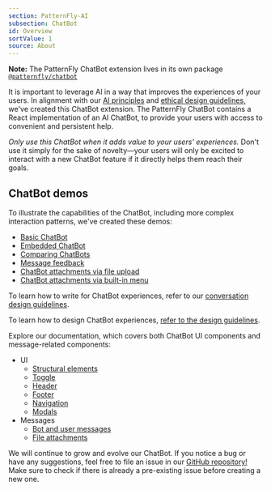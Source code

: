 ```yaml
---
section: PatternFly-AI
subsection: ChatBot
id: Overview
sortValue: 1
source: About
---
```


**Note:** The PatternFly ChatBot extension lives in its own package [`@patternfly/chatbot`](https://www.npmjs.com/package/@patternfly/chatbot)

It is important to leverage AI in a way that improves the experiences of your users. In alignment with our [AI principles](/patternfly-ai/about-ai#ai-principles) and [ethical design guidelines,](/patternfly-ai/ai-guidelines) we've created this ChatBot extension. The PatternFly ChatBot contains a React implementation of an AI ChatBot, to provide your users with access to convenient and persistent help.

_Only use this ChatBot when it adds value to your users' experiences._ Don't use it simply for the sake of novelty&mdash;your users will only be excited to interact with a new ChatBot feature if it directly helps them reach their goals.

## ChatBot demos

To illustrate the capabilities of the ChatBot, including more complex interaction patterns, we've created these demos: 
- [Basic ChatBot](/patternfly-ai/chatbot/overview/demo#basic-chatbot)
- [Embedded ChatBot](/patternfly-ai/chatbot/overview/demo#embedded-chatbot)
- [Comparing ChatBots](/patternfly-ai/chatbot/overview/demo/#comparing-chatbots)
- [Message feedback](/patternfly-ai/chatbot/messages/demo#message-feedback)
- [ChatBot attachments via file upload](/patternfly-ai/chatbot/messages/demo#attach-via-upload-button-in-message-bar)
- [ChatBot attachments via built-in menu](/patternfly-ai/chatbot/messages/demo#attach-via-menu-of-options-in-message-bar)

To learn how to write for ChatBot experiences, refer to our [conversation design guidelines](/patternfly-ai/conversation-design/#writing-for-chatbots).

To learn how to design ChatBot experiences, [refer to the design guidelines](/patternfly-ai/chatbot/overview/design-guidelines).

Explore our documentation, which covers both ChatBot UI components and message-related components:
- UI
    - [Structural elements](/patternfly-ai/chatbot/ui#structure)
    - [Toggle](/patternfly-ai/chatbot/ui#toggle)
    - [Header](/patternfly-ai/chatbot/ui#header)
    - [Footer](/patternfly-ai/chatbot/ui#footer)
    - [Navigation](/patternfly-ai/chatbot/ui#navigation)
    - [Modals](/patternfly-ai/chatbot/ui#modals)
- Messages
    - [Bot and user messages](/patternfly-ai/chatbot/messages)
    - [File attachments](/patternfly-ai/chatbot/messages#attachments)

We will continue to grow and evolve our ChatBot. If you notice a bug or have any suggestions, feel free to file an issue in our [GitHub repository!](https://github.com/patternfly/chatbot/issues) Make sure to check if there is already a pre-existing issue before creating a new one.
